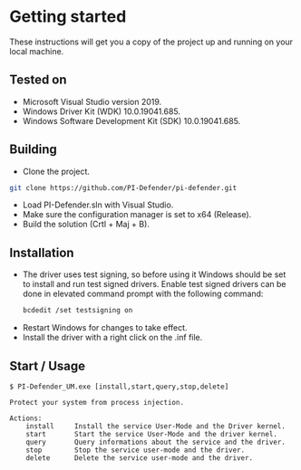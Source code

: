 # Getting started

These instructions will get you a copy of the project up and running on your local machine.

## Tested on

* Microsoft Visual Studio version 2019.
* Windows Driver Kit (WDK) 10.0.19041.685.
* Windows Software Development Kit (SDK) 10.0.19041.685.

## Building

* Clone the project.
```bash
git clone https://github.com/PI-Defender/pi-defender.git
```
* Load PI-Defender.sln with Visual Studio.
* Make sure the configuration manager is set to x64 (Release).
* Build the solution (Crtl + Maj + B).

## Installation

* The driver uses test signing, so before using it Windows should be set to install and run test signed drivers.
  Enable test signed drivers can be done in elevated command prompt with the following command:
  ```bash
  bcdedit /set testsigning on
  ```
* Restart Windows for changes to take effect.
* Install the driver with a right click on the .inf file.

## Start / Usage

```
$ PI-Defender_UM.exe [install,start,query,stop,delete]

Protect your system from process injection.

Actions:
	install		Install the service User-Mode and the Driver kernel.
	start		Start the service User-Mode and the driver kernel.
	query		Query informations about the service and the driver.
	stop		Stop the service user-mode and the driver.
	delete		Delete the service user-mode and the driver.

```
